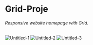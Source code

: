 # Grid-Proje

###### Responsive website homepage with Grid.
![Untitled-1](https://user-images.githubusercontent.com/91335275/188282273-1cf30997-0f33-490b-bb6d-5abc261defd1.png)
![Untitled-2](https://user-images.githubusercontent.com/91335275/188282280-30ee73f6-3c05-4ebb-a24f-f98a26efdc52.png)
![Untitled-3](https://user-images.githubusercontent.com/91335275/188282284-86767973-c85c-4a4a-af0c-b8304dba28de.png)
